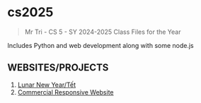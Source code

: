 # cs2025
> Mr Tri - CS 5 - SY 2024-2025
Class Files for the Year

Includes Python and web development along with some node.js


## WEBSITES/PROJECTS
1. [Lunar New Year/Tết](https://rinrinluvs.github.io/cs2025/lunar-new-year)
2. [Commercial Responsive Website](https://rinrinluvs.github.io/cs2025/commercial-website)
